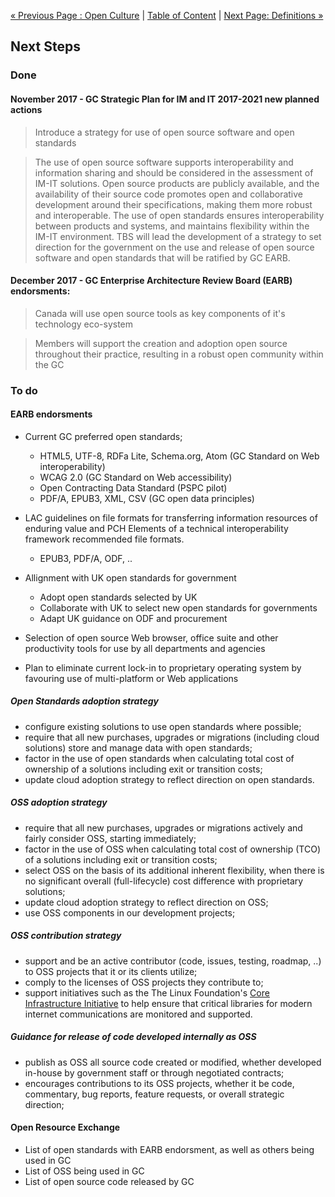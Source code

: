 [« Previous Page : Open Culture](6_Open_Culture.md) | [Table of Content](README.md#table-of-content) | [Next Page: Definitions »](8_Definitions.md)

## Next Steps

### Done

#### November 2017 - GC Strategic Plan for IM and IT 2017-2021 new planned actions

> Introduce a strategy for use of open source software and open standards

> The use of open source software supports interoperability and information sharing and should be considered in the assessment of IM-IT solutions. Open source products are publicly available, and the availability of their source code promotes open and collaborative development around their specifications, making them more robust and interoperable. The use of open standards ensures interoperability between products and systems, and maintains flexibility within the IM-IT environment. TBS will lead the development of a strategy to set direction for the government on the use and release of open source software and open standards that will be ratified by GC EARB.

#### December 2017 - GC Enterprise Architecture Review Board (EARB) endorsments:
> Canada will use open source tools as key components of it's technology eco-system

> Members will support the creation and adoption open source throughout their practice, resulting in a robust open community within the GC

### To do

#### EARB endorsments

- Current GC preferred open standards;
  - HTML5, UTF-8, RDFa Lite, Schema.org, Atom (GC Standard on Web interoperability)
  - WCAG 2.0 (GC Standard on Web accessibility)
  - Open Contracting Data Standard (PSPC pilot)
  - PDF/A, EPUB3, XML, CSV (GC open data principles)

- LAC guidelines on file formats for transferring information resources of enduring value and PCH Elements of a technical interoperability framework recommended file formats.
  - EPUB3, PDF/A, ODF, ..

- Allignment with UK open standards for government
  - Adopt open standards selected by UK
  - Collaborate with UK to select new open standards for governments
  - Adapt UK guidance on ODF and procurement

- Selection of open source Web browser, office suite and other productivity tools for use by all departments and agencies

- Plan to eliminate current lock-in to proprietary operating system by favouring use of multi-platform or Web applications

##### Open Standards adoption strategy

- configure existing solutions to use open standards where possible;
- require that all new purchases, upgrades or migrations (including cloud solutions) store and manage data with open standards;
- factor in the use of open standards when calculating total cost of ownership of a solutions including exit or transition costs;
- update cloud adoption strategy to reflect direction on open standards.

##### OSS adoption strategy

- require that all new purchases, upgrades or migrations actively and fairly consider OSS, starting immediately;
- factor in the use of OSS when calculating total cost of ownership (TCO) of a solutions including exit or transition costs;
- select OSS on the basis of its additional inherent flexibility, when there is no significant overall (full-lifecycle) cost difference with proprietary solutions;
- update cloud adoption strategy to reflect direction on OSS;
- use OSS components in our development projects;

##### OSS contribution strategy

- support and be an active contributor (code, issues, testing, roadmap, ..) to OSS projects that it or its clients utilize;
- comply to the licenses of OSS projects they contribute to;
- support initiatives such as the The Linux Foundation's [Core Infrastructure Initiative](https://www.coreinfrastructure.org/) to help ensure that critical libraries for modern internet communications are monitored and supported.

##### Guidance for release of code developed internally as OSS

- publish as OSS all source code created or modified, whether developed in-house by government staff or through negotiated contracts;
- encourages contributions to its OSS projects, whether it be code, commentary, bug reports, feature requests, or overall strategic direction;

#### Open Resource Exchange

- List of open standards with EARB endorsment, as well as others being used in GC
- List of OSS being used in GC
- List of open source code released by GC

